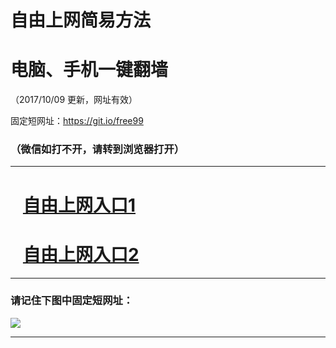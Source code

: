 ﻿# 自由上网简易方法

# 电脑、手机一键翻墙

（2017/10/09 更新，网址有效）

固定短网址：https://git.io/free99

### （微信如打不开，请转到浏览器打开）


***





# &nbsp;&nbsp; <a href="http://ft510010409.fwq-tz-1001.info/fwqtz01.html?t=100900130533 " target="_blank">自由上网入口1</a>
# &nbsp;&nbsp; <a href="http://ft2598621760.fwq-tz-1002.info/fwqtz02.html?t=10090013886 " target="_blank">自由上网入口2</a>
***

### 请记住下图中固定短网址：

<img src="https://s3-us-west-2.amazonaws.com/fwq-1001/yjfq-20170905okok.png" /> 


***

